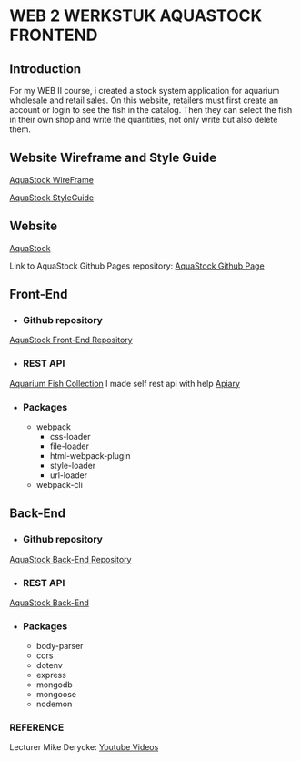 # WEB 2 WERKSTUK AQUASTOCK FRONTEND
## Introduction
For my WEB II course, i created a stock system application for aquarium wholesale and retail sales. On this website, retailers must first create an account or login to see the fish in the catalog. Then they can select the fish in their own shop and write the quantities, not only write but also delete them.

## Website Wireframe and Style Guide

[AquaStock WireFrame](https://xd.adobe.com/view/474f1462-8dca-4489-b398-0531b5d38fdc-121c/screen/fdd993f1-6c57-4f46-af52-fe349bf9accd)

[AquaStock StyleGuide](https://drive.google.com/file/d/1XHvDIcnpsiEPAnksO-t3H6x8UCZUaCGC/view?usp=share_link)

## Website
[AquaStock](https://batuhanayazz.github.io/web2-aquastock/)

Link to AquaStock Github Pages repository: [AquaStock Github Page](https://github.com/batuhanayazz/web2-aquastock)

## Front-End
- ### Github repository
[AquaStock Front-End Repository](https://github.com/EHB-MCT/web-2-frontend-22-23-batuhanayazz)
- ### REST API
[Aquarium Fish Collection](https://aquariumfish.docs.apiary.io) I made self rest api with help [Apiary](https://apiary.io)

- ### Packages
    - webpack
      - css-loader
      - file-loader
      - html-webpack-plugin
      - style-loader
      - url-loader
    - webpack-cli

## Back-End
- ### Github repository
[AquaStock Back-End Repository](https://github.com/EHB-MCT/web-2-backend-22-23-batuhanayazz)
- ### REST API
[AquaStock Back-End](https://web-2-backend-22-23-batuhanayazz.onrender.com/info.html)

- ### Packages
  - body-parser
  - cors
  - dotenv
  - express
  - mongodb
  - mongoose
  - nodemon


### REFERENCE
Lecturer Mike Derycke: [Youtube Videos](https://www.youtube.com/@MikeDerycke)
